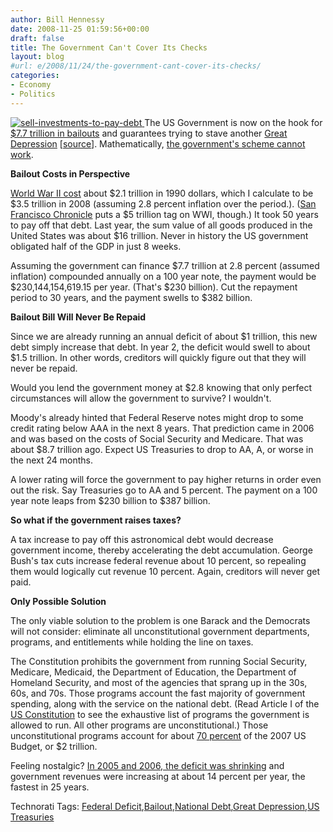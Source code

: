```yaml
---
author: Bill Hennessy
date: 2008-11-25 01:59:56+00:00
draft: false
title: The Government Can't Cover Its Checks
layout: blog
#url: e/2008/11/24/the-government-cant-cover-its-checks/
categories:
- Economy
- Politics
---
```


[![sell-investments-to-pay-debt](https://hennessysview.com/wp-content/uploads/2008/11/sell-investments-to-pay-debt-thumb.jpg)
](https://hennessysview.com/wp-content/uploads/2008/11/sell-investments-to-pay-debt.jpg) The US Government is now on the hook for [$7.7 trillion in bailouts](https://shyspeak.net/2008/11/24/on-the-hook-for-78-trillion/) and guarantees trying to stave another [Great Depression](https://hotair.com/archives/2008/11/24/video-cavuto-and-ben-stein-scream-at-each-other-over-the-bailout/) [[source](https://bloomberg.com/apps/news?pid=20601109&sid=arEE1iClqDrk&refer=home)]. Mathematically, [the government's scheme cannot work](https://hotair.com/archives/2008/11/24/guy-who-predicted-the-financial-meltdown-obamas-only-making-it-worse/).

 

**Bailout Costs in Perspective**

 

[World War II cost](https://wiki.answers.com/Q/How_much_did_World_War_2_cost_in_today's_dollars) about $2.1 trillion in 1990 dollars, which I calculate to be $3.5 trillion in 2008 (assuming 2.8 percent inflation over the period.). ([San Francisco Chronicle](https://www.sfgate.com/cgi-bin/article.cgi?f=/c/a/2008/03/17/MNBVVL9GK.DTL) puts a $5 trillion tag on WWI, though.) It took 50 years to pay off that debt. Last year, the sum value of all goods produced in the United States was about $16 trillion. Never in history the US government obligated half of the GDP in just 8 weeks. 

 

Assuming the government can finance $7.7 trillion at 2.8 percent (assumed inflation) compounded annually on a 100 year note, the payment would be $230,144,154,619.15 per year. (That's $230 billion). Cut the repayment period to 30 years, and the payment swells to $382 billion.

 

**Bailout Bill Will Never Be Repaid**

 

Since we are already running an annual deficit of about $1 trillion, this new debt simply increase that debt. In year 2, the deficit would swell to about $1.5 trillion. In other words, creditors will quickly figure out that they will never be repaid.

 

Would you lend the government money at $2.8 knowing that only perfect circumstances will allow the government to survive? I wouldn't.

 

Moody's already hinted that Federal Reserve notes might drop to some credit rating below AAA in the next 8 years. That prediction came in 2006 and was based on the costs of Social Security and Medicare. That was about $8.7 trillion ago. Expect US Treasuries to drop to AA, A, or worse in the next 24 months.

 

A lower rating will force the government to pay higher returns in order even out the risk. Say Treasuries go to AA and 5 percent. The payment on a 100 year note leaps from $230 billion to $387 billion.

 

**So what if the government raises taxes?**

 

A tax increase to pay off this astronomical debt would decrease government income, thereby accelerating the debt accumulation. George Bush's tax cuts increase federal revenue about 10 percent, so repealing them would logically cut revenue 10 percent. Again, creditors will never get paid. 

 

**Only Possible Solution**

 

The only viable solution to the problem is one Barack and the Democrats will not consider: eliminate all unconstitutional government departments, programs, and entitlements while holding the line on taxes.

 

The Constitution prohibits the government from running Social Security, Medicare, Medicaid, the Department of Education, the Department of Homeland Security, and most of the agencies that sprang up in the 30s, 60s, and 70s. Those programs account the fast majority of government spending, along with the service on the national debt. (Read Article I of the [US Constitution](https://online.wsj.com/article/SB122748912533552007.html) to see the exhaustive list of programs the government is allowed to run. All other programs are unconstitutional.) Those unconstitutional programs account for about [70 percent](https://en.wikipedia.org/wiki/Image:Fy2007spendingbycategory.png) of the 2007 US Budget, or $2 trillion.

 

Feeling nostalgic? [In 2005 and 2006, the deficit was shrinking](https://hennessysview.com/2006/06/13/budget-deficit-disappearing-fast/) and government revenues were increasing at about 14 percent per year, the fastest in 25 years.

 

 

Technorati Tags: [Federal Deficit](https://technorati.com/tags/Federal%20Deficit),[Bailout](https://technorati.com/tags/Bailout),[National Debt](https://technorati.com/tags/National%20Debt),[Great Depression](https://technorati.com/tags/Great%20Depression),[US Treasuries](https://technorati.com/tags/US%20Treasuries)
